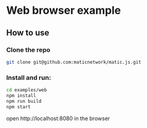 # Web browser example

## How to use

### Clone the repo

```bash
git clone git@github.com:maticnetwork/matic.js.git
```

### Install and run:

```bash
cd examples/web
npm install
npm run build
npm start
```
open http://localhost:8080 in the browser
